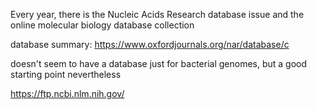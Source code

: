 Every year, there is the Nucleic Acids Research database issue and the online molecular biology database collection

database summary:
https://www.oxfordjournals.org/nar/database/c

doesn't seem to have a database just for bacterial genomes, but a good starting point nevertheless

https://ftp.ncbi.nlm.nih.gov/